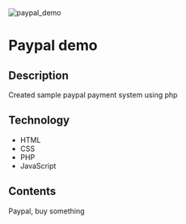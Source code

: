 <img src="https://www.paypalobjects.com/webstatic/mktg/logo/pp_cc_mark_74x46.jpg" title="paypal_demo" alt="paypal_demo">

# Paypal demo

## Description
Created sample paypal payment system using php

## Technology

- HTML
- CSS
- PHP
- JavaScript

## Contents
Paypal, buy something
